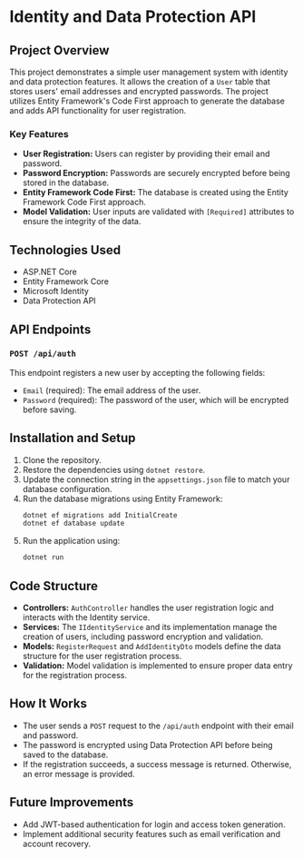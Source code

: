 
# Identity and Data Protection API

## Project Overview

This project demonstrates a simple user management system with identity and data protection features. It allows the creation of a `User` table that stores users' email addresses and encrypted passwords. The project utilizes Entity Framework's Code First approach to generate the database and adds API functionality for user registration.

### Key Features
- **User Registration:** Users can register by providing their email and password.
- **Password Encryption:** Passwords are securely encrypted before being stored in the database.
- **Entity Framework Code First:** The database is created using the Entity Framework Code First approach.
- **Model Validation:** User inputs are validated with `[Required]` attributes to ensure the integrity of the data.

## Technologies Used
- ASP.NET Core
- Entity Framework Core
- Microsoft Identity
- Data Protection API

## API Endpoints

### `POST /api/auth`
This endpoint registers a new user by accepting the following fields:

- `Email` (required): The email address of the user.
- `Password` (required): The password of the user, which will be encrypted before saving.


## Installation and Setup

1. Clone the repository.
2. Restore the dependencies using `dotnet restore`.
3. Update the connection string in the `appsettings.json` file to match your database configuration.
4. Run the database migrations using Entity Framework:
   ```bash
   dotnet ef migrations add InitialCreate
   dotnet ef database update
   ```
5. Run the application using:
   ```bash
   dotnet run
   ```

## Code Structure

- **Controllers:** `AuthController` handles the user registration logic and interacts with the Identity service.
- **Services:** The `IIdentityService` and its implementation manage the creation of users, including password encryption and validation.
- **Models:** `RegisterRequest` and `AddIdentityDto` models define the data structure for the user registration process.
- **Validation:** Model validation is implemented to ensure proper data entry for the registration process.

## How It Works

- The user sends a `POST` request to the `/api/auth` endpoint with their email and password.
- The password is encrypted using Data Protection API before being saved to the database.
- If the registration succeeds, a success message is returned. Otherwise, an error message is provided.

## Future Improvements
- Add JWT-based authentication for login and access token generation.
- Implement additional security features such as email verification and account recovery.
